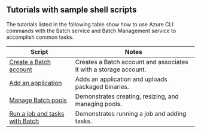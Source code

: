## Tutorials with sample shell scripts

The tutorials listed in the following table show how to use Azure CLI commands with the Batch service and Batch Management service to accomplish common tasks.

| Script | Notes |
|---|---|
| [Create a Batch account](../articles/batch/scripts/batch-cli-sample-create-account.md) | Creates a Batch account and associates it with a storage account. |
| [Add an application](../articles/batch/scripts/batch-cli-sample-add-application.md) | Adds an application and uploads packaged binaries.|
| [Manage Batch pools](../articles/batch/scripts/batch-cli-sample-manage-pool.md) | Demonstrates creating, resizing, and managing pools. |
| [Run a job and tasks with Batch](../articles/batch/scripts/batch-cli-sample-run-job.md) | Demonstrates running a job and adding tasks. |
